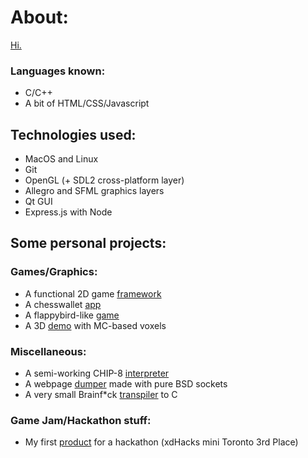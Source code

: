 # About:
[Hi.](https://jzj-personal.herokuapp.com/)
### Languages known:
- C/C++
- A bit of HTML/CSS/Javascript
## Technologies used:
- MacOS and Linux
- Git
- OpenGL (+ SDL2 cross-platform layer)
- Allegro and SFML graphics layers
- Qt GUI
- Express.js with Node
## Some personal projects:
### Games/Graphics:
- A functional 2D game [framework](https://github.com/return0jz/framework2d)
- A chesswallet [app](https://github.com/return0jz/chesswallet)
- A flappybird-like [game](https://github.com/return0jz/wallbird)
- A 3D [demo](https://github.com/return0jz/badmc) with MC-based voxels
### Miscellaneous:
- A semi-working CHIP-8 [interpreter](https://github.com/return0jz/buggedchip8)
- A webpage [dumper](https://github.com/return0jz/baddumper) made with pure BSD sockets
- A very small Brainf*ck [transpiler](https://github.com/return0jz/brainf-ctranspiler) to C
### Game Jam/Hackathon stuff:
- My first [product](https://github.com/return0jz/xdhack) for a hackathon (xdHacks mini Toronto 3rd Place)
